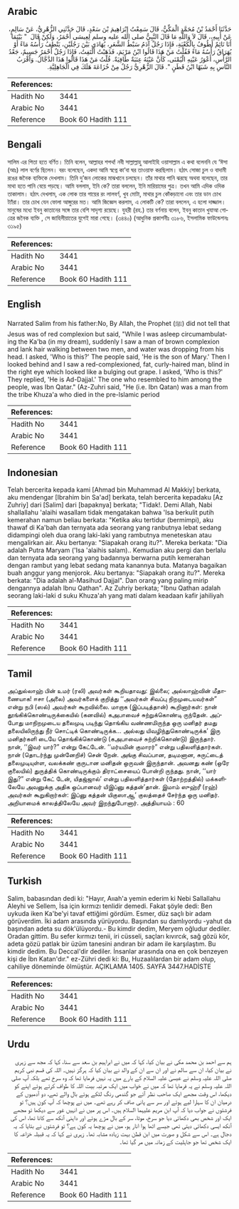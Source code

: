 ## Arabic


<div dir="rtl" lang="ar" style={{fontSize:'larger',backgroundColor:'#f8f9fa',padding:20}}>
حَدَّثَنَا أَحْمَدُ بْنُ مُحَمَّدٍ الْمَكِّيُّ، قَالَ سَمِعْتُ إِبْرَاهِيمَ بْنَ سَعْدٍ، قَالَ حَدَّثَنِي الزُّهْرِيُّ، عَنْ سَالِمٍ، عَنْ أَبِيهِ،، قَالَ لاَ وَاللَّهِ مَا قَالَ النَّبِيُّ صلى الله عليه وسلم لِعِيسَى أَحْمَرُ، وَلَكِنْ قَالَ ‏ "‏ بَيْنَمَا أَنَا نَائِمٌ أَطُوفُ بِالْكَعْبَةِ، فَإِذَا رَجُلٌ آدَمُ سَبْطُ الشَّعَرِ، يُهَادَى بَيْنَ رَجُلَيْنِ، يَنْطِفُ رَأْسُهُ مَاءً أَوْ يُهَرَاقُ رَأْسُهُ مَاءً فَقُلْتُ مَنْ هَذَا قَالُوا ابْنُ مَرْيَمَ، فَذَهَبْتُ أَلْتَفِتُ، فَإِذَا رَجُلٌ أَحْمَرُ جَسِيمٌ، جَعْدُ الرَّأْسِ، أَعْوَرُ عَيْنِهِ الْيُمْنَى، كَأَنَّ عَيْنَهُ عِنَبَةٌ طَافِيَةٌ‏.‏ قُلْتُ مَنْ هَذَا قَالُوا هَذَا الدَّجَّالُ‏.‏ وَأَقْرَبُ النَّاسِ بِهِ شَبَهًا ابْنُ قَطَنٍ ‏"‏‏.‏ قَالَ الزُّهْرِيُّ رَجُلٌ مِنْ خُزَاعَةَ هَلَكَ فِي الْجَاهِلِيَّةِ‏.‏
</div>
<div style={{backgroundColor:'#f8f9fa',padding:20, marginBottom: 10}}><table> <thead> <tr> <th>References:</th> <th></th> </tr> </thead> <tbody><tr><td>Hadith No</td><td>3441</td></tr><tr><td>Arabic No</td><td>3441</td></tr><tr><td>Reference</td><td>Book 60 Hadith 111</td></tr></tbody></table></div>

## Bengali


<div dir="ltr" lang="bn" style={{fontSize:'larger',backgroundColor:'#f8f9fa',padding:20}}>
সালিম এর পিতা হতে বর্ণিত। তিনি বলেন, আল্লাহর শপথ! নবী সাল্লাল্লাহু আলাইহি ওয়াসাল্লাম এ কথা বলেননি যে ‘ঈসা (আঃ) লাল বর্ণের ছিলেন। বরং বলেছেন, একদা আমি স্বপ্নে কা‘বা ঘর তাওয়াফ করছিলাম। হঠাৎ সোজা চুল ও বাদামী রঙের জনৈক ব্যক্তিকে দেখলাম। তিনি দু’জন লোকের মাঝখানে চলছেন। তাঁর মাথার পানি ঝরছে অথবা বলেছেন, তার মাথা হতে পানি বেয়ে পড়ছে। আমি বললাম, ইনি কে? তারা বললেন, ইনি মারিয়ামের পুত্র। তখন আমি এদিক ওদিক তাকালাম। হঠাৎ দেখলাম, এক লোক তার গায়ের রং লালবর্ণ, খুব মোটা, মাথার চুল কোঁকড়ানো এবং তার ডান চোখ ট্যাঁরা। তার চোখ যেন ফোলা আঙ্গুরের মত। আমি জিজ্ঞেস করলাম, এ লোকটি কে? তারা বললেন, এ হলো দাজ্জাল। মানুষের মধ্যে ইবনু কাতানের সঙ্গে তার বেশি সাদৃশ্য রয়েছে। যুহরী (রহ.) তার বর্ণনায় বলেন, ইবনু কাতান খুযাআ গোত্রের জনৈক ব্যক্তি , সে জাহিলীয়াতের যুগেই মারা গেছে। (৩৪৪০) (আধুনিক প্রকাশনীঃ ৩১৮৬, ইসলামিক ফাউন্ডেশনঃ ৩১৯৫)
</div>
<div style={{backgroundColor:'#f8f9fa',padding:20, marginBottom: 10}}><table> <thead> <tr> <th>References:</th> <th></th> </tr> </thead> <tbody><tr><td>Hadith No</td><td>3441</td></tr><tr><td>Arabic No</td><td>3441</td></tr><tr><td>Reference</td><td>Book 60 Hadith 111</td></tr></tbody></table></div>

## English


<div dir="ltr" lang="en" style={{fontSize:'larger',backgroundColor:'#f8f9fa',padding:20}}>
Narrated Salim from his father:No, By Allah, the Prophet (ﷺ) did not tell that Jesus was of red complexion but said, "While I was asleep circumambulating the Ka'ba (in my dream), suddenly I saw a man of brown complexion and lank hair walking between two men, and water was dropping from his head. I asked, 'Who is this?' The people said, 'He is the son of Mary.' Then I looked behind and I saw a red-complexioned, fat, curly-haired man, blind in the right eye which looked like a bulging out grape. I asked, 'Who is this?' They replied, 'He is Ad-Dajjal.' The one who resembled to him among the people, was Ibn Qatar." (Az-Zuhri said, "He (i.e. Ibn Qatan) was a man from the tribe Khuza'a who died in the pre-lslamic period
</div>
<div style={{backgroundColor:'#f8f9fa',padding:20, marginBottom: 10}}><table> <thead> <tr> <th>References:</th> <th></th> </tr> </thead> <tbody><tr><td>Hadith No</td><td>3441</td></tr><tr><td>Arabic No</td><td>3441</td></tr><tr><td>Reference</td><td>Book 60 Hadith 111</td></tr></tbody></table></div>

## Indonesian


<div dir="ltr" lang="id" style={{fontSize:'larger',backgroundColor:'#f8f9fa',padding:20}}>
Telah bercerita kepada kami [Ahmad bin Muhammad Al Makkiy] berkata, aku mendengar [Ibrahim bin Sa'ad] berkata, telah bercerita kepadaku [Az Zuhriy] dari [Salim] dari [bapaknya] berkata; "Tidak!. Demi Allah, Nabi shallallahu 'alaihi wasallam tidak mengatakan bahwa 'Isa berkulit putih kemerahan namun beliau berkata: "Ketika aku tertidur (bermimpi), aku thawaf di Ka'bah dan ternyata ada seorang yang ranbutnya lebat sedang didampingi oleh dua orang laki-laki yang rambutnya meneteskan atau mengalirkan air. Aku bertanya: "Siapakah orang itu?". Mereka berkata: "Dia adalah Putra Maryam ('Isa 'alaihis salam).. Kemudian aku pergi dan berlalu dan ternyata ada seorang yang badannya berwarna putih kemerahan dengan rambut yang lebat sedang mata kanannya buta. Matanya bagaikan buah anggur yang menjorok. Aku bertanya: "Siapakah orang itu?". Mereka berkata: "Dia adalah al-Masihud Dajjal". Dan orang yang paling mirip dengannya adalah Ibnu Qathan". Az Zuhriy berkata; "Ibnu Qathan adalah seorang laki-laki d suku Khuza'ah yang mati dalam keadaan kafir jahiliyah
</div>
<div style={{backgroundColor:'#f8f9fa',padding:20, marginBottom: 10}}><table> <thead> <tr> <th>References:</th> <th></th> </tr> </thead> <tbody><tr><td>Hadith No</td><td>3441</td></tr><tr><td>Arabic No</td><td>3441</td></tr><tr><td>Reference</td><td>Book 60 Hadith 111</td></tr></tbody></table></div>

## Tamil


<div dir="ltr" lang="ta" style={{fontSize:'larger',backgroundColor:'#f8f9fa',padding:20}}>
அப்துல்லாஹ் பின் உமர் (ரலி) அவர்கள் கூறியதாவது: இல்லை; அல்லாஹ்வின் மீதாணையாக! ஈசா (அலை) அவர்களைக் குறித்து ‘‘அவர்கள் சிவப்பு நிறமுடையவர்கள்” என்று நபி (ஸல்) அவர்கள் கூறவில்லை. மாறாக (இப்படித்தான்) கூறினார்கள்: நான் தூங்கிக்கொண்டிருக்கையில் (கனவில்) கஅபாவைச் சுற்றுக்கொண்டி ருந்தேன். அப்போது மாநிறமுடைய தலைமுடி படிந்து தொங்கிய வண்ணமிருந்த ஒரு மனிதர் தமது தலையிலிருந்து நீர் சொட்டிக் கொண்டிருக்க... அல்லது யிவழிந்துகொண்டிருக்க’ இரு மனிதர்களி டையே தொங்கிக்கொண்டு (கஅபாவைச் சுற்றிக்கொண்டு) இருந்தார். நான், ‘‘இவர் யார்?” என்று கேட்டேன். ‘‘மர்யமின் குமாரர்” என்று பதிலளித்தார்கள். நான் (தொடர்ந்து முன்னேறிச்) சென் றேன். அங்கு சிவப்பான, தடிமனான, சுருட்டைத் தலைமுடியுள்ள, வலக்கண் குருடான மனிதன் ஒருவன் இருந்தான். அவனது கண் (ஒரே குலையில்) துருத்திக் கொண்டிருக்கும் திராட்சையைப் போன்றி ருந்தது. நான், ‘‘யார் இது?” என்று கேட் டேன், யிதஜ்ஜால்’ என்று பதிலளித்தார்கள் (தோற்றத்தில்) மக்களிலேயே அவனுக்கு அதிக ஒப்பானவர் யிஇப்னு கத்தன்’தான். இமாம் ஸுஹ்ரீ (ரஹ்) அவர்கள் கூறுகிறார்கள்: இப்னு கத்தன் யிகுஸாஆ’ குலத்தைச் சேர்ந்த ஒரு மனிதர். அறியாமைக் காலத்திலேயே அவர் இறந்துபோனார். அத்தியாயம் : 60
</div>
<div style={{backgroundColor:'#f8f9fa',padding:20, marginBottom: 10}}><table> <thead> <tr> <th>References:</th> <th></th> </tr> </thead> <tbody><tr><td>Hadith No</td><td>3441</td></tr><tr><td>Arabic No</td><td>3441</td></tr><tr><td>Reference</td><td>Book 60 Hadith 111</td></tr></tbody></table></div>

## Turkish


<div dir="ltr" lang="tr" style={{fontSize:'larger',backgroundColor:'#f8f9fa',padding:20}}>
Salim, babasından dedi ki: "Hayır, Aııah'a yemin ederim ki Nebi Sallallahu Aleyhi ve Sellem, İsa için kırmızı tenlidir demedi. Fakat şöyle dedi: Ben uykuda iken Ka'be'yi tavaf ettiğimi gördüm. Esmer, düz saçlı bir adam görüverdim. İki adam arasında yürüyordu. Başından su damlıyordu -yahut da başından adeta su dök'ülüyordu.- Bu kimdir dedim, Meryem oğludur dediler. Oradan gittim. Bu sefer kırmızı tenii, iri cüsseli, saçları kıvırcık, sağ gözü kör, adeta gözü patlak bir üzüm tanesini andıran bir adam ile karşılaştım. Bu kimdir dedim. Bu Deccal'dir dediler. İnsanlar arasında ona en çok benzeyen kişi de İbn Katan'dır." ez-Zühri dedi ki: Bu, Huzaalılardan bir adam olup, cahiliye döneminde ölmüştür. AÇIKLAMA 1405. SAYFA 3447.HADİSTE
</div>
<div style={{backgroundColor:'#f8f9fa',padding:20, marginBottom: 10}}><table> <thead> <tr> <th>References:</th> <th></th> </tr> </thead> <tbody><tr><td>Hadith No</td><td>3441</td></tr><tr><td>Arabic No</td><td>3441</td></tr><tr><td>Reference</td><td>Book 60 Hadith 111</td></tr></tbody></table></div>

## Urdu


<div dir="rtl" lang="ur" style={{fontSize:'larger',backgroundColor:'#f8f9fa',padding:20}}>
ہم سے احمد بن محمد مکی نے بیان کیا، کہا کہ میں نے ابراہیم بن سعد سے سنا، کہا کہ مجھ سے زہری نے بیان کیا، ان سے سالم نے اور ان سے ان کے والد نے بیان کیا کہ ہرگز نہیں۔ اللہ کی قسم نبی کریم صلی اللہ علیہ وسلم نے عیسیٰ علیہ السلام کے بارے میں یہ نہیں فرمایا تھا کہ وہ سرخ تھے بلکہ آپ صلی اللہ علیہ وسلم نے یہ فرمایا تھا کہ میں نے خواب میں ایک مرتبہ بیت اللہ کا طواف کرتے ہوئے اپنے کو دیکھا، اس وقت مجھے ایک صاحب نظر آئے جو گندمی رنگ لٹکے ہوئے بال والے تھے، دو آدمیوں کے درمیان ان کا سہارا لیے ہوئے اور سر سے پانی صاف کر رہے تھے۔ میں نے پوچھا کہ آپ کون ہیں؟ تو فرشتوں نے جواب دیا کہ آپ ابن مریم علیہما السلام ہیں۔ اس پر میں نے انہیں غور سے دیکھا تو مجھے ایک اور شخص بھی دکھائی دیا جو سرخ، موٹا، سر کے بال مڑے ہوئے اور داہنی آنکھ سے کانا تھا، اس کی آنکھ ایسی دکھائی دیتی تھی جیسے اٹھا ہوا انار ہو، میں نے پوچھا یہ کون ہے؟ تو فرشتوں نے بتایا کہ یہ دجال ہے۔ اس سے شکل و صورت میں ابن قطن بہت زیادہ مشابہ تھا۔ زہری نے کہا کہ یہ قبیلہ خزاعہ کا ایک شخص تھا جو جاہلیت کے زمانہ میں مر گیا تھا۔
</div>
<div style={{backgroundColor:'#f8f9fa',padding:20, marginBottom: 10}}><table> <thead> <tr> <th>References:</th> <th></th> </tr> </thead> <tbody><tr><td>Hadith No</td><td>3441</td></tr><tr><td>Arabic No</td><td>3441</td></tr><tr><td>Reference</td><td>Book 60 Hadith 111</td></tr></tbody></table></div>